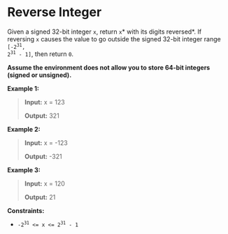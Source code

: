 # Reverse Integer

Given a signed 32-bit integer <code>x</code>, return <code>x</code>* with its digits reversed*. If reversing <code>x</code> causes the value to go outside the signed 32-bit integer range <code>[-2<sup>31</sup>, 2<sup>31</sup> - 1]</code>, then return <code>0</code>.

**Assume the environment does not allow you to store 64-bit integers (signed or unsigned).**


**Example 1:**
>
> **Input:** x = 123
>
> **Output:** 321

**Example 2:**
>
> **Input:** x = -123
>
> **Output:** -321

**Example 3:**
>
> **Input:** x = 120
>
> **Output:** 21


**Constraints:**

- <code>-2<sup>31</sup> &lt;= x &lt;= 2<sup>31</sup> - 1</code>
